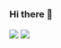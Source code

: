 ### Hi there 👋

<img align="center" src="https://github-readme-stats.vercel.app/api/top-langs/?username=IsraelAristide&layout=compact" />
<img align="center" src="https://github-readme-stats.vercel.app/api?username=IsraelAristide" />

